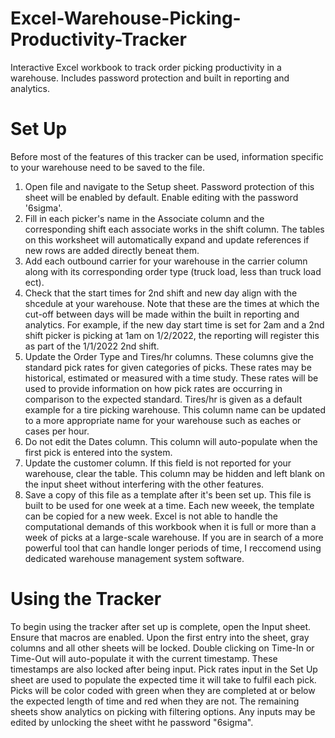 # Excel-Warehouse-Picking-Productivity-Tracker

Interactive Excel workbook to track order picking productivity in a warehouse. Includes password protection and built in reporting and analytics.

# Set Up

Before most of the features of this tracker can be used, information specific to your warehouse need to be saved to the file.
1. Open file and navigate to the Setup sheet. Password protection of this sheet will be enabled by default. Enable editing with the password '6sigma'. 
2. Fill in each picker's name in the Associate column and the corresponding shift each associate works in the shift column. The tables on this worksheet will automatically expand and update references if new rows are added directly beneat them. 
3. Add each outbound carrier for your warehouse in the carrier column along with its corresponding order type (truck load, less than truck load ect).
4. Check that the start times for 2nd shift and new day align with the shcedule at your warehouse. Note that these are the times at which the cut-off between days will be made within the built in reporting and analytics. For example, if the new day start time is set for 2am and a 2nd shift picker is picking at 1am on 1/2/2022, the reporting will register this as part of the 1/1/2022 2nd shift.
5. Update the Order Type and Tires/hr columns. These columns give the standard pick rates for given categories of picks. These rates may be historical, estimated or measured with a time study. These rates will be used to provide information on how pick rates are occurring in comparison to the expected standard. Tires/hr is given as a default example for a tire picking warehouse. This column name can be updated to a more appropriate name for your warehouse such as eaches or cases per hour.
6. Do not edit the Dates column. This column will auto-populate when the first pick is entered into the system.
7. Update the customer column. If this field is not reported for your warehouse, clear the table. This column may be hidden and left blank on the input sheet without interfering with the other features.
8. Save a copy of this file as a template after it's been set up. This file is built to be used for one week at a time. Each new weeek, the template can be copied for a new week. Excel is not able to handle the computational demands of this workbook when it is full or more than a week of picks at a large-scale warehouse. If you are in search of a more powerful tool that can handle longer periods of time, I reccomend using dedicated warehouse management system software.

# Using the Tracker

To begin using the tracker after set up is complete, open the Input sheet. Ensure that macros are enabled. Upon the first entry into the sheet, gray columns and all other sheets will be locked. Double clicking on Time-In or Time-Out will auto-populate it with the current timestamp. These timestamps are also locked after being input. Pick rates input in the Set Up sheet are used to populate the expected time it will take to fulfil each pick. Picks will be color coded with green when they are completed at or below the expected length of time and red when they are not. The remaining sheets show analytics on picking with filtering options. Any inputs may be edited by unlocking the sheet witht he password "6sigma".
